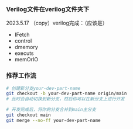 ### Verilog文件在verilog文件夹下

2023.5.17 （copy）verilog完成：（应该是）

- IFetch
- control
- dmemory
- executs
- memOrIO



### 推荐工作流

```bash
# 创建新分支your-dev-part-name
git checkout -b your-dev-part-name origin/main
# 此时会自动切换到新分支，然后你可以在新分支上进行开发

# 开发完成后，将你的分支合并到main主分支
git checkout main
git merge --no-ff your-dev-part-name
```

